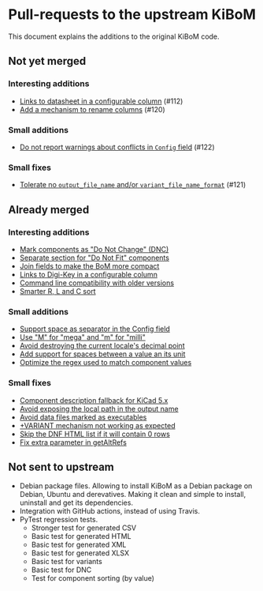 # Pull-requests to the upstream KiBoM

This document explains the additions to the original KiBoM code.

## Not yet merged

### Interesting additions

- [Links to datasheet in a configurable column](Fork_PRs/Datasheet_as_link.md) (#112)
- [Add a mechanism to rename columns](Fork_PRs/Column_Rename.md) (#120)

### Small additions

- [Do not report warnings about conflicts in `Config` field](Fork_PRs/No_config_conflicts.md) (#122)

### Small fixes

- [Tolerate no `output_file_name` and/or `variant_file_name_format`](Fork_PRs/Tolerate_no_outname.md) (#121)

## Already merged

### Interesting additions

- [Mark components as "Do Not Change" (DNC)](Fork_PRs/DNC.md)
- [Separate section for "Do Not Fit" components](Fork_PRs/Separate_DNF.md)
- [Join fields to make the BoM more compact](Fork_PRs/Join_fields.md)
- [Links to Digi-Key in a configurable column](Fork_PRs/Link_to_digikey.md)
- [Command line compatibility with older versions](Fork_PRs/CLI_compatibility.md)
- [Smarter R, L and C sort](Fork_PRs/Smart_sort_for_RLC.md)

### Small additions

- [Support space as separator in the Config field](Fork_PRs/Space_in_config.md)
- [Use "M" for "mega" and "m" for "milli"](Fork_PRs/Mega_prefix.md)
- [Avoid destroying the current locale's decimal point](Fork_PRs/Use_locale_decimal_point.md)
- [Add support for spaces between a value an its unit](Fork_PRs/Space_before_unit.md)
- [Optimize the regex used to match component values](Fork_PRs/Optimize_units_regex.md)

### Small fixes

- [Component description fallback for KiCad 5.x](Fork_PRs/Description_Fallback.md)
- [Avoid exposing the local path in the output name](Fork_PRs/No_path_in_name.md)
- [Avoid data files marked as executables](Fork_PRs/No_executable_data.md)
- [+VARIANT mechanism not working as expected](Fork_PRs/Variant_plus.md)
- [Skip the DNF HTML list if it will contain 0 rows](Fork_PRs/Skip_empty_DNF_table.md)
- [Fix extra parameter in getAltRefs](Fork_PRs/Fix_getAltRefs.md)


## Not sent to upstream

- Debian package files. Allowing to install KiBoM as a Debian package on Debian, Ubuntu and derevatives. Making it clean and simple to install, uninstall and get its dependencies.
- Integration with GitHub actions, instead of using Travis.
- PyTest regression tests.
  - Stronger test for generated CSV
  - Basic test for generated HTML
  - Basic test for generated XML
  - Basic test for generated XLSX
  - Basic test for variants
  - Basic test for DNC
  - Test for component sorting (by value)
